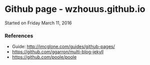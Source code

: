 # Github page - wzhouus.github.io
Started on Friday March 11, 2016

### References
* Guide: http://jmcglone.com/guides/github-pages/
* https://github.com/ggarron/multi-blog-jekyll
* https://github.com/poole/poole
